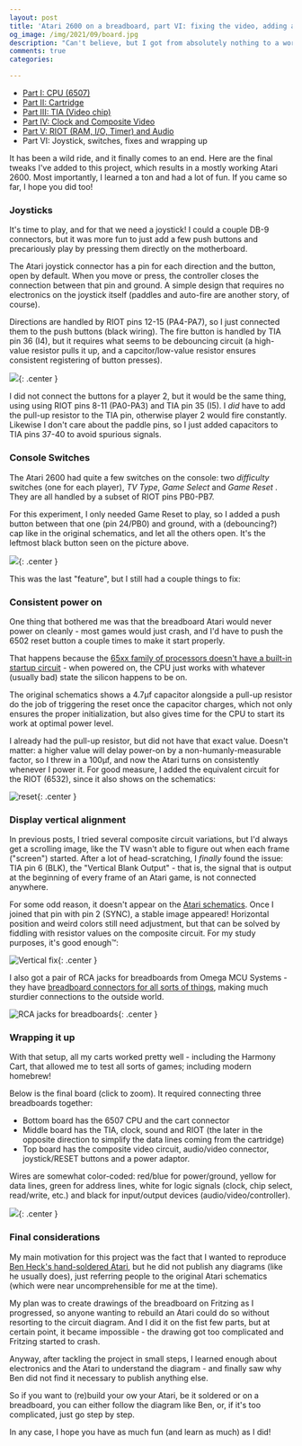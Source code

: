 ```yaml
---
layout: post
title: 'Atari 2600 on a breadboard, part VI: fixing the video, adding a joystick and wrapping up'
og_image: /img/2021/09/board.jpg
description: "Can't believe, but I got from absolutely nothing to a working Atari on a breadboard, learning a thousand things in the process. 🎉"
comments: true
categories:

---
```


* [Part I: CPU (6507)](/archives/2017/09/atari-2600-cpu-running-on-a-breadboard/)
* [Part II: Cartridge](/archives/2021/02/atari-2600-on-a-breadboard-part-2-reading-a-cart/)
* [Part III: TIA (Video chip)](/archives/2021/06/atari-2600-on-a-breadboard-part-3-tidying-up-and-adding-the-TIA-video-chipe/)
* [Part IV: Clock and Composite Video](/archives/2021/07/atari-2600-on-a-breadboard-part-iv-clock-composite-video-hello-world/)
* [Part V: RIOT (RAM, I/O, Timer) and Audio](/archives/2021/07/atari-2600-on-a-breadboard-part-v-riot-and-audio-and-running-actual-games/)
* Part VI: Joystick, switches, fixes and wrapping up

It has been a wild ride, and it finally comes to an end. Here are the final tweaks I've added to this project, which results in a mostly working Atari 2600. Most importantly, I learned a ton and had a lot of fun. If you came so far, I hope you did too!

<!--more-->

### Joysticks

It's time to play, and for that we need a joystick! I could a couple DB-9 connectors, but  it was more fun to just add a few push buttons and precariously play by pressing them directly on the motherboard.

The Atari joystick connector has a pin for each direction and the button, open by default. When you move or press, the controller closes the connection between that pin and ground. A simple design that requires no electronics on the joystick itself (paddles and auto-fire are another story, of course).

Directions are handled by RIOT pins 12-15 (PA4-PA7), so I just connected them to the push buttons (black wiring). The fire button is handled by TIA pin 36 (I4), but it requires what seems to be debouncing circuit (a high-value resistor pulls it up, and a capcitor/low-value resistor ensures consistent registering of button presses).

![](/img/2021/09/joystick.jpeg){: .center }

I did not connect the buttons for a player 2, but it would be the same thing, using using RIOT pins 8-11 (PA0-PA3)  and TIA pin 35 (I5). I _did_ have to add the pull-up resistor to the TIA pin, otherwise player 2 would fire constantly. Likewise I don't care about the paddle pins, so I just added capacitors to TIA pins 37-40 to avoid spurious signals.
### Console Switches

The Atari 2600 had quite a few switches on the console: two *difficulty* switches (one for each player), *TV Type*, *Game Select* and *Game Reset* . They are all handled by a subset of RIOT pins PB0-PB7.

For this experiment, I only needed Game Reset to play, so I added a push button between that one (pin 24/PB0) and ground, with a (debouncing?) cap like in the original schematics, and let all the others open. It's the leftmost black button seen on the picture above.

![](/img/2021/09/console.jpg){: .center }

This was the last "feature", but I still had a couple things to fix:
### Consistent power on
One thing that bothered me was that the breadboard Atari would never power on cleanly - most games would just crash, and I'd have to push the 6502 reset button a couple times to make it start properly.

That happens because the [65xx family of processors doesn't have a built-in startup circuit](https://retrocomputing.stackexchange.com/questions/13515/6502-reset-pin-always-needed-on-power-on/13520) - when powered on, the CPU just works with whatever (usually bad) state the silicon happens to be on.

The original schematics shows a 4.7µf capacitor alongside a pull-up resistor do the job of triggering the reset once the capacitor charges, which not only ensures the proper initialization, but also gives time for the CPU to start its work at optimal power level.

I already had the pull-up resistor, but did not have that exact value. Doesn't matter: a higher value will delay power-on by a non-humanly-measurable factor, so I threw in a 100µf, and now the Atari turns on consistently whenever I power it. For good measure, I added the equivalent circuit for the RIOT (6532), since it also shows on the schematics:

![reset](/img/2021/09/reset.png){: .center }
### Display vertical alignment

In previous posts, I tried several composite circuit variations, but I'd always get a scrolling image, like the TV wasn't able to figure out when each frame ("screen") started. After a lot of head-scratching, I _finally_ found the issue: TIA pin 6 (BLK), the "Vertical Blank Output" - that is, the signal that is output at the beginning of every frame of an Atari game, is not connected anywhere.

For some odd reason, it doesn't appear on the [Atari schematics](/img/2021/06/schematics.jpg). Once I joined that pin with pin 2 (SYNC), a stable image appeared! Horizontal position and weird colors still need adjustment, but that can be solved by fiddling with resistor values on the composite circuit. For my study purposes, it's good enough™️:

![Vertical fix](/img/2021/09/pacman-vertical-fix.jpg){: .center }

I also got a pair of RCA jacks for breadboards from Omega MCU Systems - they have [breadboard connectors for all sorts of things](http://oms.onebytecpu.com/catalog/breadboard-connectors.php), making much sturdier connections to the outside world.

![RCA jacks for breadboards](/img/2021/09/rca-jacks.jpeg){: .center }
### Wrapping it up

With that setup, all my carts worked pretty well - including the Harmony Cart, that allowed me to test all sorts of games; including modern homebrew!

Below is the final board (click to zoom). It required connecting three breadboards together:

- Bottom board has the 6507 CPU and the cart connector
- Middle board has the TIA, clock, sound and RIOT (the later in the opposite direction to simplify the data lines coming from the cartridge)
- Top board has the composite video circuit, audio/video connector, joystick/RESET buttons and a power adaptor.

Wires are somewhat color-coded: red/blue for power/ground, yellow for data lines, green for address lines, white for logic signals (clock, chip select, read/write, etc.) and black for input/output devices (audio/video/controller).

[![](/img/2021/09/board.jpg)](/img/2021/09/board-large.jpg){: .center }

### Final considerations

My main motivation for this project was the fact that I wanted to reproduce [Ben Heck's hand-soldered Atari](https://www.youtube.com/watch?v=QoBcrZJA4TI), but he did not publish any diagrams (like he usually does), just referring people to the original Atari schematics (which were near uncomprehensible for me at the time).

My plan was to create drawings of the breadboard on Fritzing as I progressed, so anyone wanting to rebuild an Atari could do so without resorting to the circuit diagram. And I did it on the fist few parts, but at certain point, it became impossible - the drawing got too complicated and Fritzing started to crash.

Anyway, after tackling the project in small steps, I learned enough about electronics and the Atari to understand the diagram - and finally saw why Ben did not find it necessary to publish anything else.

So if you want to (re)build your ow your Atari, be it soldered or on a breadboard, you can either follow the diagram like Ben, or, if it's too complicated, just go step by step.

In any case, I hope you have as much fun (and learn as much) as I did!
